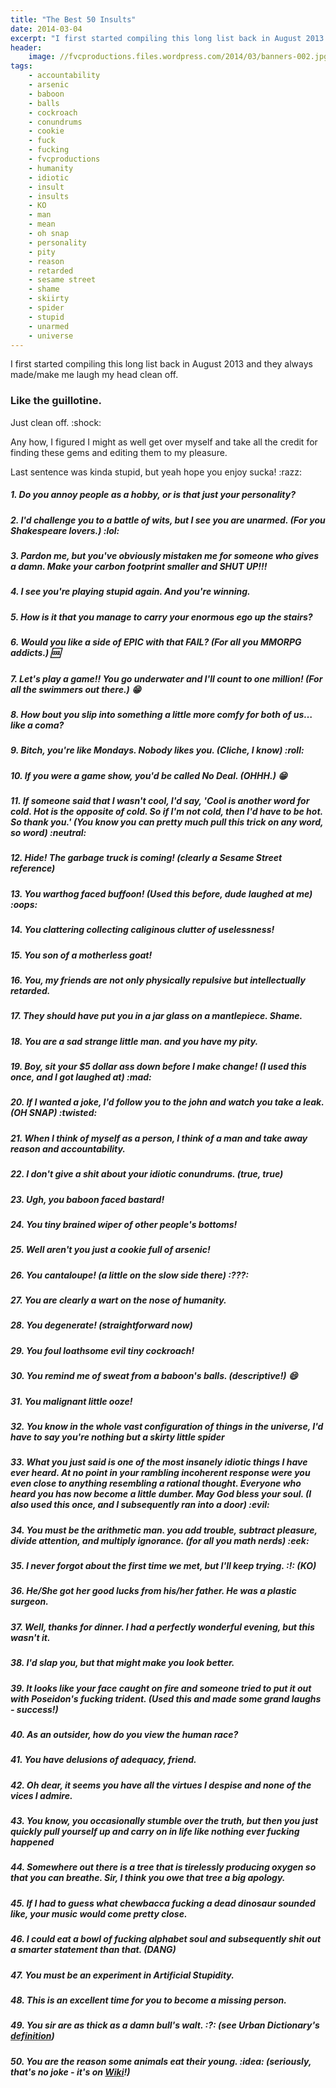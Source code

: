 ```yaml
---
title: "The Best 50 Insults"
date: 2014-03-04
excerpt: "I first started compiling this long list back in August 2013 and they always made/make me laugh my head clean off."
header:
    image: //fvcproductions.files.wordpress.com/2014/03/banners-002.jpg?w=1024&h=436&crop=1
tags:
    - accountability
    - arsenic
    - baboon
    - balls
    - cockroach
    - conundrums
    - cookie
    - fuck
    - fucking
    - fvcproductions
    - humanity
    - idiotic
    - insult
    - insults
    - KO
    - man
    - mean
    - oh snap
    - personality
    - pity
    - reason
    - retarded
    - sesame street
    - shame
    - skiirty
    - spider
    - stupid
    - unarmed
    - universe
---
```


I first started compiling this long list back in August 2013 and they
always made/make me laugh my head clean off.

### Like the guillotine.

Just clean off. :shock:

Any how, I figured I might as well get over myself and take all the
credit for finding these gems and editing them to my pleasure.

Last sentence was kinda stupid, but yeah hope you enjoy sucka! :razz:

##### 1. Do you annoy people as a hobby, or is that just your personality?

##### 2. I'd challenge you to a battle of wits, but I see you are unarmed. (For you Shakespeare lovers.) :lol:

##### 3. Pardon me, but you've obviously mistaken me for someone who gives a damn. Make your carbon footprint smaller and SHUT UP!!!

##### 4. I see you're playing stupid again. And you're winning.

##### 5. How is it that you manage to carry your enormous ego up the stairs?

##### 6. Would you like a side of EPIC with that FAIL? (For all you MMORPG addicts.) :cool:

##### 7. Let's play a game!! You go underwater and I'll count to one million! (For all the swimmers out there.) :grin:

##### 8. How bout you slip into something a little more comfy for both of us…like a coma?

##### 9. Bitch, you're like Mondays. Nobody likes you. (Cliche, I know) :roll:

##### 10. If you were a game show, you'd be called No Deal. (OHHH.) 😁

##### 11. If someone said that I wasn't cool, I'd say, 'Cool is another word for cold. Hot is the opposite of cold. So if I'm not cold, then I'd have to be hot. So thank you.' (You know you can pretty much pull this trick on any word, so word) :neutral:

##### 12. Hide! The garbage truck is coming! (clearly a Sesame Street reference)

##### 13. You warthog faced buffoon! (Used this before, dude laughed at me) :oops:

##### 14. You clattering collecting caliginous clutter of uselessness!

##### 15. You son of a motherless goat!

##### 16. You, my friends are not only physically repulsive but intellectually retarded.

##### 17. They should have put you in a jar glass on a mantlepiece. Shame.

##### 18. You are a sad strange little man. and you have my pity.

##### 19. Boy, sit your \$5 dollar ass down before I make change! (I used this once, and I got laughed at) :mad:

##### 20. If I wanted a joke, I'd follow you to the john and watch you take a leak. (OH SNAP) :twisted:

##### 21. When I think of myself as a person, I think of a man and take away reason and accountability.

##### 22. I don't give a shit about your idiotic conundrums. (true, true)

##### 23. Ugh, you baboon faced bastard!

##### 24. You tiny brained wiper of other people's bottoms!

##### 25. Well aren't you just a cookie full of arsenic!

##### 26. You cantaloupe! (a little on the slow side there) :???:

##### 27. You are clearly a wart on the nose of humanity.

##### 28. You degenerate! (straightforward now)

##### 29. You foul loathsome evil tiny cockroach!

##### 30. You remind me of sweat from a baboon's balls. (descriptive!) :smile:

##### 31. You malignant little ooze!

##### 32. You know in the whole vast configuration of things in the universe, I'd have to say you're nothing but a skirty little spider

##### 33. What you just said is one of the most insanely idiotic things I have ever heard. At no point in your rambling incoherent response were you even close to anything resembling a rational thought. Everyone who heard you has now become a little dumber. May God bless your soul. (I also used this once, and I subsequently ran into a door) :evil:

##### 34. You must be the arithmetic man. you add trouble, subtract pleasure, divide attention, and multiply ignorance. (for all you math nerds) :eek:

##### 35. I never forgot about the first time we met, but I'll keep trying. :!: (KO)

##### 36. He/She got her good lucks from his/her father. He was a plastic surgeon.

##### 37. Well, thanks for dinner. I had a perfectly wonderful evening, but this wasn't it.

##### 38. I'd slap you, but that might make you look better.

##### 39. It looks like your face caught on fire and someone tried to put it out with Poseidon's fucking trident. (Used this and made some grand laughs - success!)

##### 40. As an outsider, how do you view the human race?

##### 41. You have delusions of adequacy, friend.

##### 42. Oh dear, it seems you have all the virtues I despise and none of the vices I admire.

##### 43. You know, you occasionally stumble over the truth, but then you just quickly pull yourself up and carry on in life like nothing ever fucking happened

##### 44. Somewhere out there is a tree that is tirelessly producing oxygen so that you can breathe. Sir, I think you owe that tree a big apology.

##### 45. If I had to guess what chewbacca fucking a dead dinosaur sounded like, your music would come pretty close.

##### 46. I could eat a bowl of fucking alphabet soul and subsequently shit out a smarter statement than that. (DANG)

##### 47. You must be an experiment in Artificial Stupidity.

##### 48. This is an excellent time for you to become a missing person.

##### 49. You sir are as thick as a damn bull's walt. :?: (see Urban Dictionary's [definition](//www.urbandictionary.com/define.php?term=bull%20walt))

##### 50. You are the reason some animals eat their young. :idea: (seriously, that's no joke - it's on [Wiki](//en.wikipedia.org/wiki/Infanticide_(zoology))!)
